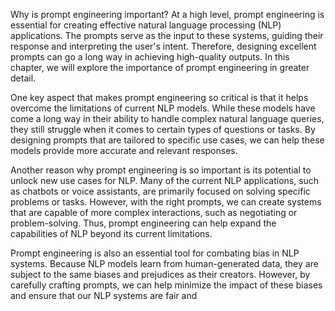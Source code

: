 Why is prompt engineering important? At a high level, prompt engineering is essential for creating effective natural language processing (NLP) applications. The prompts serve as the input to these systems, guiding their response and interpreting the user's intent. Therefore, designing excellent prompts can go a long way in achieving high-quality outputs. In this chapter, we will explore the importance of prompt engineering in greater detail.

One key aspect that makes prompt engineering so critical is that it helps overcome the limitations of current NLP models. While these models have come a long way in their ability to handle complex natural language queries, they still struggle when it comes to certain types of questions or tasks. By designing prompts that are tailored to specific use cases, we can help these models provide more accurate and relevant responses.

Another reason why prompt engineering is so important is its potential to unlock new use cases for NLP. Many of the current NLP applications, such as chatbots or voice assistants, are primarily focused on solving specific problems or tasks. However, with the right prompts, we can create systems that are capable of more complex interactions, such as negotiating or problem-solving. Thus, prompt engineering can help expand the capabilities of NLP beyond its current limitations.

Prompt engineering is also an essential tool for combating bias in NLP systems. Because NLP models learn from human-generated data, they are subject to the same biases and prejudices as their creators. However, by carefully crafting prompts, we can help minimize the impact of these biases and ensure that our NLP systems are fair and